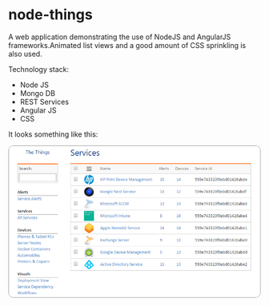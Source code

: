 # node-things
A web application demonstrating the use of NodeJS and AngularJS frameworks.Animated list views and a good amount of CSS sprinkling is also used.

Technology stack:

* Node JS
* Mongo DB
* REST Services
* Angular JS
* CSS

It looks something like this:

![](node-things.png)